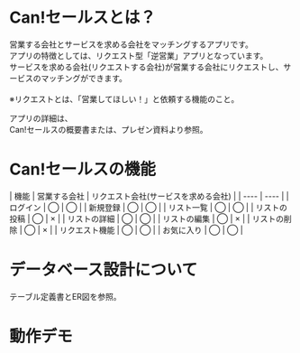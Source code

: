 # Can!セールスとは？
営業する会社とサービスを求める会社をマッチングするアプリです。<br>
アプリの特徴としては、リクエスト型「逆営業」アプリとなっています。<br>
サービスを求める会社(リクエストする会社)が営業する会社にリクエストし、サービスのマッチングができます。<br>
<br>
※リクエストとは、「営業してほしい！」と依頼する機能のこと。

アプリの詳細は、<br>
Can!セールスの概要書または、プレゼン資料より参照。

# Can!セールスの機能
|  機能  |  営業する会社  |  リクエスト会社(サービスを求める会社)  |
| ---- | ---- |
|  ログイン  |  ◯  |  ◯  |
|  新規登録  |  ◯  |  ◯  |
|  リスト一覧  |  ◯ |  ◯  |
|  リストの投稿  |  ◯  |  ×  |
|  リストの詳細  |  ◯  |  ◯  |
|  リストの編集  |  ◯  |  ×  |
|  リストの削除  |  ◯  |  ×  |
|  リクエスト機能  |  ◯  |  ◯  |
|  お気に入り  |  ◯  |  ◯  |

# データベース設計について
テーブル定義書とER図を参照。

# 動作デモ



